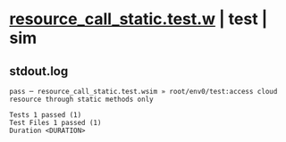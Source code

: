 # [resource_call_static.test.w](../../../../../examples/tests/valid/resource_call_static.test.w) | test | sim

## stdout.log
```log
pass ─ resource_call_static.test.wsim » root/env0/test:access cloud resource through static methods only
 
Tests 1 passed (1)
Test Files 1 passed (1)
Duration <DURATION>
```

